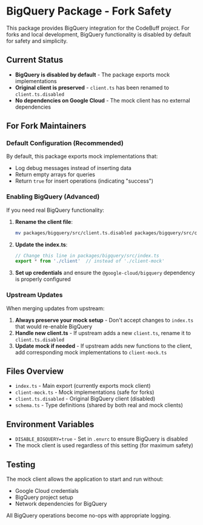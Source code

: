 # BigQuery Package - Fork Safety

This package provides BigQuery integration for the CodeBuff project. For forks and local development, BigQuery functionality is disabled by default for safety and simplicity.

## Current Status

- **BigQuery is disabled by default** - The package exports mock implementations
- **Original client is preserved** - `client.ts` has been renamed to `client.ts.disabled`
- **No dependencies on Google Cloud** - The mock client has no external dependencies

## For Fork Maintainers

### Default Configuration (Recommended)
By default, this package exports mock implementations that:
- Log debug messages instead of inserting data
- Return empty arrays for queries
- Return `true` for insert operations (indicating "success")

### Enabling BigQuery (Advanced)
If you need real BigQuery functionality:

1. **Rename the client file**:
   ```bash
   mv packages/bigquery/src/client.ts.disabled packages/bigquery/src/client.ts
   ```

2. **Update the index.ts**:
   ```typescript
   // Change this line in packages/bigquery/src/index.ts
   export * from './client'  // instead of './client-mock'
   ```

3. **Set up credentials** and ensure the `@google-cloud/bigquery` dependency is properly configured

### Upstream Updates
When merging updates from upstream:

1. **Always preserve your mock setup** - Don't accept changes to `index.ts` that would re-enable BigQuery
2. **Handle new client.ts** - If upstream adds a new `client.ts`, rename it to `client.ts.disabled`
3. **Update mock if needed** - If upstream adds new functions to the client, add corresponding mock implementations to `client-mock.ts`

## Files Overview

- `index.ts` - Main export (currently exports mock client)
- `client-mock.ts` - Mock implementations (safe for forks)
- `client.ts.disabled` - Original BigQuery client (disabled)
- `schema.ts` - Type definitions (shared by both real and mock clients)

## Environment Variables

- `DISABLE_BIGQUERY=true` - Set in `.envrc` to ensure BigQuery is disabled
- The mock client is used regardless of this setting (for maximum safety)

## Testing

The mock client allows the application to start and run without:
- Google Cloud credentials
- BigQuery project setup
- Network dependencies for BigQuery

All BigQuery operations become no-ops with appropriate logging.